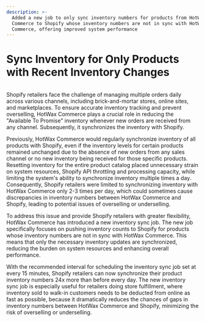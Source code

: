 ```yaml
---
description: >-
  Added a new job to only sync inventory numbers for products from HotWax
  Commerce to Shopify whose inventory numbers are not in sync with HotWax
  Commerce, offering improved system performance
---
```


# Sync Inventory for Only Products with Recent Inventory Changes

<figure><img src="https://www.hotwax.co/hubfs/Product%20Updates%20and%20Release%20Notes/2023/April%202023/Product%20updates/Featured%20Image/Sync%20recent%20inventory%20changes.png" alt=""><figcaption></figcaption></figure>

Shopify retailers face the challenge of managing multiple orders daily across various channels, including brick-and-mortar stores, online sites, and marketplaces. To ensure accurate inventory tracking and prevent overselling, HotWax Commerce plays a crucial role in reducing the "Available To Promise" inventory whenever new orders are received from any channel. Subsequently, it synchronizes the inventory with Shopify.

​​Previously, HotWax Commerce would regularly synchronize inventory of all products with Shopify, even if the inventory levels for certain products remained unchanged due to the absence of new orders from any sales channel or no new inventory being received for those specific products. Resetting inventory for the entire product catalog placed unnecessary strain on system resources, Shopify API throttling and processing capacity, while limiting the system's ability to synchronize inventory multiple times a day. Consequently, Shopify retailers were limited to synchronizing inventory with HotWax Commerce only 2-3 times per day, which could sometimes cause discrepancies in inventory numbers between HotWax Commerce and Shopify, leading to potential issues of overselling or underselling.

To address this issue and provide Shopify retailers with greater flexibility, HotWax Commerce has introduced a new inventory sync job. The new job specifically focuses on pushing inventory counts to Shopify for products whose inventory numbers are not in sync with HotWax Commerce. This means that only the necessary inventory updates are synchronized, reducing the burden on system resources and enhancing overall performance.

With the recommended interval for scheduling the inventory sync job set at every 15 minutes, Shopify retailers can now synchronize their product inventory numbers 24x more than before every day. The new inventory sync job is especially useful for retailers doing store fulfillment, where inventory sold to walk-in customers needs to be deducted from online as fast as possible, because it dramatically reduces the chances of gaps in inventory numbers between HotWax Commerce and Shopify, minimizing the risk of overselling or underselling.
